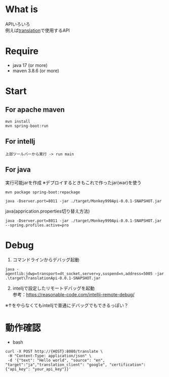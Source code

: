 # What is

APIいろいろ  
例えば[translation](https://github.com/monkey999por/translation)で使用するAPI

# Require

- java 17 (or more)
- maven 3.8.6 (or more)

# Start

## For apache maven

```
mvn install
mvn spring-boot:run
```

## For intellj

```
上部ツールバーから実行 -> run main
```

## For java

実行可能jarを作成 ※デプロイするときもこれで作ったjar(war)を使う

```shell
mvn package spring-boot:repackage
```

```shell
java -Dserver.port=8011 -jar ./target/Monkey999Api-0.0.1-SNAPSHOT.jar
```

java(apprication.properties切り替え方法)

```shell
java -Dserver.port=8011 -jar ./target/Monkey999Api-0.0.1-SNAPSHOT.jar --spring.profiles.active=pro
```

# Debug

1. コマンドラインからデバッグ起動

```
java -agentlib:jdwp=transport=dt_socket,server=y,suspend=n,address=5005 -jar .\target\TranslationApi-0.0.1-SNAPSHOT.jar
```

2. intelljで設定したリモートデバッグを起動  
   参考：<https://reasonable-code.com/intellij-remote-debug/>

※↑をやらなくてもintelljで普通にデバッグでもできるっぽい？

# 動作確認

- bash

 ```
 curl -X POST http://{HOST}:8080/translate \
  -H "Content-Type: application/json" \
  -d '{"text": "Hello world", "source": "en", "target":"ja","translation_client": "google", "certification":{"api_key": "your_api_key"}}'
 ```
